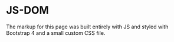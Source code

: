 # JS-DOM
The markup for this page was built entirely with JS and styled with Bootstrap 4 and a small custom CSS file.
